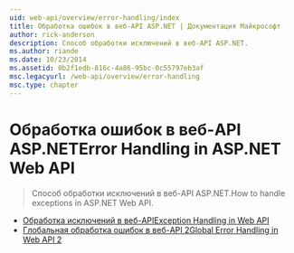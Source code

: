 ```yaml
---
uid: web-api/overview/error-handling/index
title: Обработка ошибок в веб-API ASP.NET | Документация Майкрософт
author: rick-anderson
description: Способ обработки исключений в веб-API ASP.NET.
ms.author: riande
ms.date: 10/23/2014
ms.assetid: 0b2f1edb-816c-4a86-95bc-0c55797eb3af
msc.legacyurl: /web-api/overview/error-handling
msc.type: chapter
---
```

<a name="error-handling-in-aspnet-web-api"></a><span data-ttu-id="72401-103">Обработка ошибок в веб-API ASP.NET</span><span class="sxs-lookup"><span data-stu-id="72401-103">Error Handling in ASP.NET Web API</span></span>
====================
> <span data-ttu-id="72401-104">Способ обработки исключений в веб-API ASP.NET.</span><span class="sxs-lookup"><span data-stu-id="72401-104">How to handle exceptions in ASP.NET Web API.</span></span>


- [<span data-ttu-id="72401-105">Обработка исключений в веб-API</span><span class="sxs-lookup"><span data-stu-id="72401-105">Exception Handling in Web API</span></span>](exception-handling.md)
- [<span data-ttu-id="72401-106">Глобальная обработка ошибок в веб-API 2</span><span class="sxs-lookup"><span data-stu-id="72401-106">Global Error Handling in Web API 2</span></span>](web-api-global-error-handling.md)
